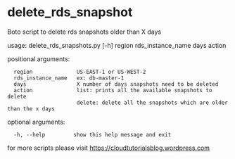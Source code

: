 # delete_rds_snapshot
Boto script to delete rds snapshots older than X days

usage: delete_rds_snapshots.py [-h] region rds_instance_name days action


positional arguments:

      region              US-EAST-1 or US-WEST-2
      rds_instance_name   ex: db-master-1
      days                X number of days snapshots need to be deleted
      action              list: prints all the available snapshots to delete
                          delete: delete all the snapshots which are older than the x days
                     
optional arguments:

      -h, --help         show this help message and exit
  

for more scripts please visit https://cloudtutorialsblog.wordpress.com
